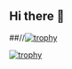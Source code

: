 ## Hi there 👋

<!--
**mr-zare/mr-zare** is a ✨ _special_ ✨ repository because its `README.md` (this file) appears on your GitHub profile.

- 🔭 I’m currently working on some new projects
- 🌱 I’m currently improve my skills in AI
- 📫 How to reach me: in linkedin and telegram
-->
##//[![trophy](https://github-profile-trophy.vercel.app/?username=mr-zare&title=Stars,Followers)](https://github.com/mr-zare/github-profile-trophy)

[![trophy](https://github-profile-trophy.vercel.app/?username=mr-zare)](https://github.com/mr-zare/github-profile-trophy)
